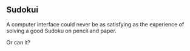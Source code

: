 Sudokui
-------

A computer interface could never be as satisfying as the experience
of solving a good Sudoku on pencil and paper.

Or can it?
